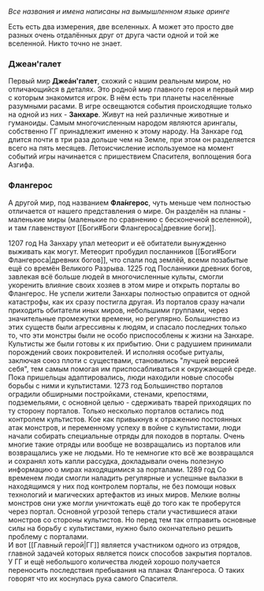 *Все названия и имена написаны на вымышленном языке аринге*

Есть есть два измерения, две вселенных. А может это просто две разных очень отдалённых друг от друга части одной и той же вселенной. Никто точно не знает. 

### Джеан'галет
Первый мир **Джеáн'галет**, схожий с нашим реальным миром, но отличающийся в деталях. Это родной мир главного героя и первый мир с которым знакомится игрок.
В нём есть три планеты населённые разумными расами.
В игре освещаются события происходящие только на одной из них - **Занхаре**.
Живут на ней различные животные и гуманоиды.
Самым многочисленным народом являются арингалы, собственно ГГ принадлежит именно к этому народу.
На Занхаре год длится почти в три раза дольше чем на Земле, при этом он разделяется всего на пять месяцев. Летоисчисление используемое на момент событий игры начинается с пришествием Спасителя, воплощения бога Азгифа.
### Флангерос
А другой мир, под названием **Фла́нгерос**, чуть меньше чем полностью отличается от нашего представления о мире. Он разделён на планы - маленькие миры (маленькие по сравнению с бесконечной вселенной), и там главенствуют [[Боги#Боги Флангероса|древние боги]]. 

1207 год 
На Занхару упал метеорит и её обитатели вынужденно выживать как могут.
Метеорит пробудил посланников [[Боги#Боги Флангероса|древних богов]], что спали под землёй, всеми позабытые ещё со времён Великого Разрыва.
1225 год
Посланники древних богов, завлекая всё больше людей в многочисленные культы, смогли укоренить влияние своих хозяев в этом мире и открыть порталы во Флангерос.
Не успели жители Занхары полностью оправится от одной катастрофы, как их сразу постигла другая. Из порталов сразу начали приходить обитатели иных миров, небольшими группами, через значительные промежутки времени, но регулярно.
Большинство из этих существ были агрессивны к людям, и спасало последних только то, что эти монстры были не особо приспособлены к жизни на Занхаре.
Культисты же были готовы к их прибытию. Они с радушием принимали порождений своих покровителей. И исполняя особые ритуалы, заключая союз плоти с существами, становились "лучшей версией себя", тем самым помогая им приспосабливаться к окружающей среде.
Пока пришельцы адаптировались, люди находили новые способы борьбы с ними и культистами. 
1273 год
Большинство порталов оградили обширными постройками, стенами, крепостями, подземельями, с основной целью - сдерживать тварей приходящих по ту сторону порталов.
Только несколько порталов остались под контролем культистов.
Кое как привыкнув к отражению постоянных атак монстров, и переменному успеху в войне с культистами, люди начали собирать специальные отряды для походов в порталы. 
Очень многие такие отряды или вообще не возвращались из порталов или возвращались уже не людьми. Но те немногие кто всё же возвращался и сохранял хоть капли рассудка, докладывали очень полезную информацию о мирах находящимися за порталами.
1289 год
Со временем люди смогли наладить регулярные и успешные вылазки в находящимся у них под контролем порталы, не без помощи новых технологий и магических артефактов из иных миров. Мелкие волны монстров они уже могли уничтожать ещё до того как те проберутся через портал. Основной угрозой теперь стали участившиеся атаки монстров со стороны культистов. Но перед тем так отправить основные силы на борьбу с культистами, нужно было окончательно решить проблему с порталами.  
И вот [[Главный герой|ГГ]] является участником одного из отрядов, главной задачей которых является поиск способов закрытия порталов. У ГГ и ещё небольшого количества людей хорошо получается переносить последствия пребывания на планах Флангероса. О таких говорят что их коснулась рука самого Спасителя. 